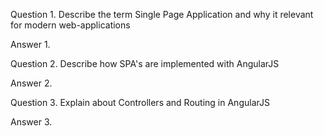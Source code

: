 Question 1.
Describe the term Single Page Application and why it relevant for modern web-applications

Answer 1.


Question 2.
Describe how SPA's are implemented with AngularJS

Answer 2.


Question 3.
Explain about Controllers and Routing in AngularJS

Answer 3.
